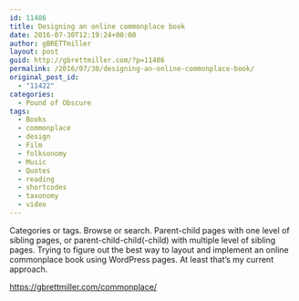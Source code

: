 ```yaml
---
id: 11486
title: Designing an online commonplace book
date: 2016-07-30T12:19:24+00:00
author: gBRETTmiller
layout: post
guid: http://gbrettmiller.com/?p=11486
permalink: /2016/07/30/designing-an-online-commonplace-book/
original_post_id:
  - "11422"
categories:
  - Pound of Obscure
tags:
  - Books
  - commonplace
  - design
  - Film
  - folksonomy
  - Music
  - Quotes
  - reading
  - shortcodes
  - taxonomy
  - video
---
```

Categories or tags. Browse or search. Parent-child pages with one level of sibling pages, or parent-child-child(-child) with multiple level of sibling pages. Trying to figure out the best way to layout and implement an online commonplace book using WordPress pages. At least that&#8217;s my current approach.

https://gbrettmiller.com/commonplace/

&nbsp;